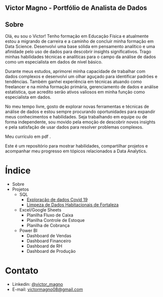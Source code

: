 ## Victor Magno - Portfólio de Analista de Dados

## Sobre

Olá, eu sou o Victor! Tenho formação em Educação Física e atualmente estou a migrando de carreira e a caminho de concluir minha formação em Data Science. Desenvolvi uma base sólida em pensamento analítico e uma afinidade pelo uso de dados para descobrir insights significativos. Trago minhas habilidades técnicas e analíticas para o campo da análise de dados como um especialista em dados de nível básico.

Durante meus estudos, aprimorei minha capacidade de trabalhar com dados complexos e desenvolvi um olhar aguçado para identificar padrões e tendências. Também ganhei experiência em técnicas atuando como freelancer e na minha formação primária, gerenciamento de dados e análise estatística, que acredito serão ativos valiosos em minha função como especialista em dados.

No meu tempo livre, gosto de explorar novas ferramentas e técnicas de análise de dados e estou sempre procurando oportunidades para expandir meus conhecimentos e habilidades. Seja trabalhando em equipe ou de forma independente, sou movido pela emoção de descobrir novos insights e pela satisfação de usar dados para resolver problemas complexos.

Meu currículo em pdf .

Este é um repositório para mostrar habilidades, compartilhar projetos e acompanhar meu progresso em tópicos relacionados a Data Analytics.

# Índice

- Sobre
- Projetos
  - SQL
    - [Exploração de dados Covid 19](https://github.com/victor-magno/Portfolio-Analista-de-Dados/blob/main/Projeto%20de%20Portf%C3%B3lio%20COVID.sql)
    - [Limpeza de Dados Habitacionais de Fortaleza](https://github.com/victor-magno/Portfolio-Analista-de-Dados/blob/main/Projeto%20de%20Portf%C3%B3lio%20Limpeza%20de%20Dados%20Habitacao.sql)
  - Excel/Google Sheets
    - Planilha Fluxo de Caixa
    - Planilha Controle de Estoque
    - Planilha de Cobrança
  - Power BI
    - Dashboard de Vendas
    - Dashboard Financeiro
    - Dashboard de RH
    - Dashboard de Produção
# Contato
- Linkedin: [@victor_magno](https://www.linkedin.com/in/victor-magno-pessoa-moreira-a33974258/)
- E-mail: victormagno08@gmail.com 

